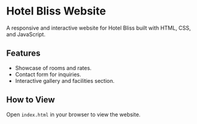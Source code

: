 # Hotel Bliss Website
A responsive and interactive website for Hotel Bliss built with HTML, CSS, and JavaScript.

## Features
- Showcase of rooms and rates.
- Contact form for inquiries.
- Interactive gallery and facilities section.

## How to View
Open `index.html` in your browser to view the website.
